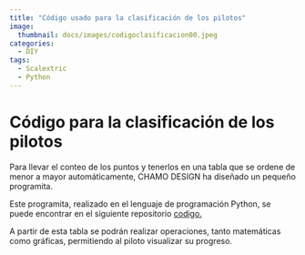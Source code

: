 ```yaml
---
title: "Código usado para la clasificación de los pilotos"
image: 
  thumbnail: docs/images/codigoclasificacion00.jpeg
categories:
  - DIY
tags:
  - Scalextric
  - Python
---
```



# Código para la clasificación de los pilotos

Para llevar el conteo de los puntos y tenerlos en una tabla que se ordene de menor a mayor automáticamente, CHAMO DESIGN ha diseñado un pequeño programita.

Este programita, realizado en el lenguaje de programación Python, se puede encontrar en el siguiente repositorio [codigo.](https://github.com/rchamo01/control_scalextric/blob/9e8072c6ec99532988b6dd865ec7aa7ea6a69e32/ClasificacionScalextric.ipynb)

A partir de esta tabla se podrán realizar operaciones, tanto matemáticas como gráficas, permitiendo al piloto visualizar su progreso.
